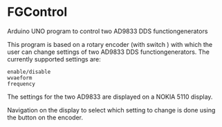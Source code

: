 # FGControl
Arduino UNO program to control two AD9833 DDS functiongenerators

This program is based on a rotary encoder (with switch ) with which the user can change 
settings of two AD9833 DDS functiongenerators. The currently supported settings 
are:

	enable/disable
	wvaeform
	frequency
	
The settings for the two AD9833 are displayed on a NOKIA 5110 display.

Navigation on the display to select which setting to change is done using the button
on the encoder.
